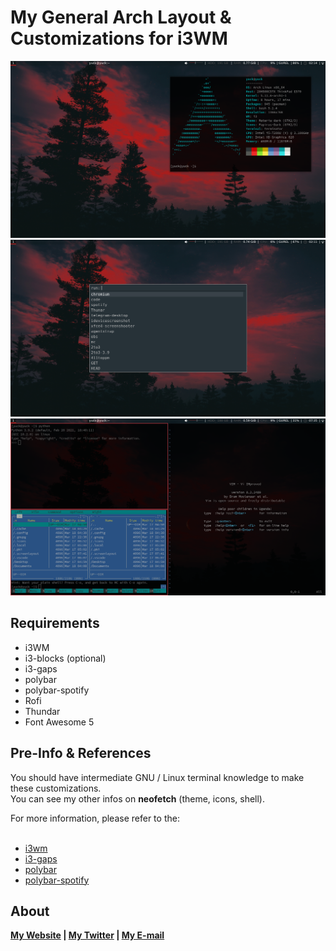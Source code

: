 # My General Arch Layout & Customizations for i3WM


![](screenshots/screenshot1.png)
![](screenshots/screenshot2.png)
![](screenshots/screenshot4.png)


## Requirements

* i3WM
* i3-blocks (optional)
* i3-gaps
* polybar
* polybar-spotify
* Rofi
* Thundar
* Font Awesome 5


## Pre-Info & References

You should have intermediate GNU / Linux terminal knowledge to make these customizations.<br>
You can see my other infos on <b>neofetch</b> (theme, icons, shell).

For more information, please refer to the: </br></br> 
* [i3wm](https://i3wm.org/docs/userguide.html) </br> 
* [i3-gaps](https://github.com/Airblader/i3/wiki/installation) <br> 
* [polybar](https://github.com/polybar/polybar/wiki) </br> 
* [polybar-spotify](https://github.com/Jvanrhijn/polybar-spotify) </br> 

<b><b>
## About

[My Website](http://yusufgurel.site) | [My Twitter](https://twitter.com/itisgurel) | [My E-mail](mailto:yusufgurel@outlook.com)

